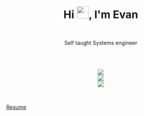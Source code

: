 <h1 align="center">Hi <img src="https://media.giphy.com/media/hvRJCLFzcasrR4ia7z/giphy.gif" width="32">, I'm Evan</h1>

<br/>

<p align="center">
  Self taught Systems engineer
</p>

<br/> 

<br/>  

<p align="center">
  <img src=https://github-readme-stats.vercel.app/api?username=elightcap&hide_border=true&bg_color=191b1f&title_color=36beb6&text_color=fff&line_height=20&count_private=true&hide=["stars"] />
  <br/>
  <img src=https://github-readme-streak-stats.herokuapp.com?user=elightcap&theme=bear&hide_border=true&date_format=j%20M%5B%20Y%5D&background=191B1F&fire=36BEB6&ring=36BEB6&stroke=FFFFFF88&sideNums=36BEB6&currStreakNum=FFFFFF&currStreakLabel=FFFFFF&sideLabels=FFFFFF&dates=FFFFFF76 />
  <br/>
  <img src=https://github-readme-stats.vercel.app/api/top-langs/?username=elightcap&layout=compact&hide_border=true&bg_color=191b1f&title_color=36beb6&text_color=fff&hide=html,css&langs_count=4 />
</p>

<br/>


[Resume](https://rxresu.me/elightcap/evan)
